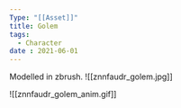 ```yaml
---
Type: "[[Asset]]"
title: Golem
tags:
  - Character
date : 2021-06-01
---
```




Modelled in zbrush.
![[znnfaudr_golem.jpg]]

![[znnfaudr_golem_anim.gif]]